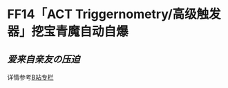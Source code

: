 # FF14「ACT Triggernometry/高级触发器」挖宝青魔自动自爆

## *爱来自亲友の压迫*

详情参考[B站专栏](https://www.bilibili.com/opus/961845208806326326 "[悬停显示](https://www.bilibili.com/opus/961845208806326326)")
